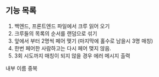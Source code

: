 ## 기능 목록

1. 백엔드, 프론트엔드 파일에서 크루 읽어 오기
2. 크루들의 목록의 순서를 랜덤으로 섞기
3. 앞에서 부터 2명씩 페어 맺기 (마지막에 홀수로 남을시 3명 매칭)
4. 한번 페어한 사람하고는 다시 페어 맺지 않음.
5. 3회 시도까지 매칭이 되지 않을 경우 에러 메시지 출력

내부 이름 중복
